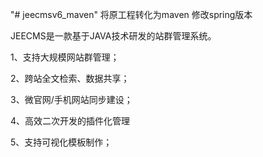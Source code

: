 "# jeecmsv6_maven" 
将原工程转化为maven
修改spring版本

JEECMS是一款基于JAVA技术研发的站群管理系统。

1、支持大规模网站群管理；

2、跨站全文检索、数据共享；

3、微官网/手机网站同步建设；

4、高效二次开发的插件化管理

5、支持可视化模板制作；
